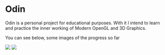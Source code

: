 # Odin
Odin is a personal project for educational purposes. With it I intend to learn and practice the inner working of Modern OpenGL and 3D Graphics.

You can see below, some images of the progress so far


<img src="https://www.dropbox.com/s/hkkt9umo2sztxmg/Odin2.png?raw=1" />
<img src="https://www.dropbox.com/s/z63gvez8uiji3tq/Odin.png?raw=1" />
